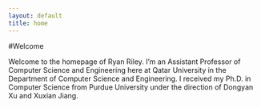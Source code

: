 ```yaml
---
layout: default
title: home
---
```


#Welcome

Welcome to the homepage of Ryan Riley. I’m an Assistant Professor of Computer Science and Engineering here at Qatar University in the Department of Computer Science and Engineering. I received my Ph.D. in Computer Science from Purdue University under the direction of Dongyan Xu and Xuxian Jiang.
